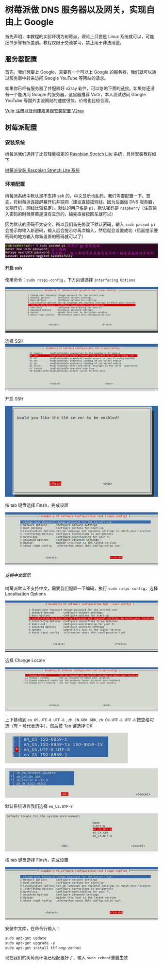 

# 树莓派做 DNS 服务器以及网关，实现自由上 Google

首先声明，本教程的实验环境为树莓派，理论上只要是 Linux 系统就可以，可能细节步骤有所差别。教程仅限于交流学习，禁止用于非法用途。



## 服务器配置

首先，我们想要上 Google，需要有一个可以上 Google 的服务器，我们就可以通过服务器中转来访问 Google YouTube 等网站的请求。



如果你已经有服务器了并配置好 v2ray 软件，可以忽略下面的链接。如果你还没有一个能访问 Google 的服务器，这里器推荐 Vultr，本人测试访问 Google YouTube 等国外主流网站的速度很快，价格也比较合理。

[Vultr 注册以及创建服务器安装配置 V2ray](./vultr.md)



## 树莓派配置



### 安装系统

树莓派我们选择了比较轻量稳定的 [Raspbian Stretch Lite](https://www.raspberrypi.org/downloads/raspbian/) 系统，具体安装教程如下

[树莓派安装 Raspbian Stretch Lite 系统](./raspberry_pi_install.md)



### 环境配置

树莓派系统中默认是不支持 ssh 的，中文显示也乱码，我们需要配置一下。首先，将树莓派连接屏幕开机并联网（建议直接插网线，因为后面做 DNS 服务器，长期开机，网线比较稳定）。默认的用户名是 `pi`，默认密码是 `raspberry`（注意输入密码的时候屏幕是没有显示的，输完直接按回车就可以）



因为默认的密码不太安全，所以我们首先修改下默认密码，输入 `sudo passwd pi` 会提示你输入新密码，输入后会提示你再次输入，然后就会设置成功（后面提示要密码的地方输入你新设置的密码就可以了）

![10](./pic/raspberrypi/10.png)

#### 开启 ssh

使用命令：`sudo raspi-config`，下方向键选择 `Interfacing Options`

![1](./pic/raspberrypi/1.png)

选择 SSH![2](./pic/raspberrypi/2.png)

开启 SSH

![3](./pic/raspberrypi/3.png)

按 tab 键盘选择 Finsh，完成设置

![4](./pic/raspberrypi/4.png)



##### 支持中文显示

树莓派默认不支持中文，需要我们配置一下编码，执行 `sudo raspi-config`，选择 Localisation Options

![5](./pic/raspberrypi/5.png)

选择 Change Locale

![6](./pic/raspberrypi/6.png)

上下移动到 `en_US.UTF-8 UTF-8` , `zh_CN.GBK GBK`, `zh_CN.UTF-8 UTF-8` 按空格勾选（有 `*` 号代表选中），然后按 Tab 键选择 OK

![7](./pic/raspberrypi/7.png)

![8](./pic/raspberrypi/8.png)



默认系统语言我们选择 `en_US.UTF-8`

![9](./pic/raspberrypi/9.png)

按 tab 键盘选择 Finsh，完成设置

![4](./pic/raspberrypi/4.png)



安装中文库，在命令行输入：

```
sudo apt-get update
sudo apt-get upgrade -y
sudo apt-get install ttf-wqy-zenhei
```

现在我们的树莓派环境已经配置好了，输入 `sudo reboot`重启生效




